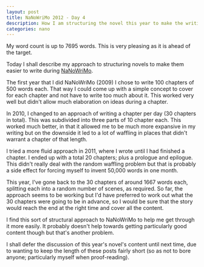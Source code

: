 ```yaml
---
layout: post
title: NaNoWriMo 2012 - Day 4
description: How I am structuring the novel this year to make the writing process easier.
categories: nano
---
```

My word count is up to 7695 words.  This is very pleasing as it is ahead of the target.

Today I shall describe my approach to structuring novels to make them easier to write during [NaNoWriMo](http://www.nanowrimo.org/).

The first year that I did NaNoWriMo (2009) I chose to write 100 chapters of 500 words each.  That way I could come up with a simple concept to cover for each chapter and not have to write too much about it.  This worked very well but didn't allow much elaboration on ideas during a chapter.

In 2010, I changed to an approach of writing a chapter per day (30 chapters in total).  This was subdivided into three parts of 10 chapter each.  This worked much better, in that it allowed me to be much more expansive in my writing but on the downside it led to a lot of waffling in places that didn't warrant a chapter of that length.

I tried a more fluid approach in 2011, where I wrote until I had finished a chapter.  I ended up with a total 20 chapters; plus a prologue and epilogue.  This didn't really deal with the random waffling problem but that is probably a side effect for forcing myself to invent 50,000 words in one month.

This year, I've gone back to the 30 chapters of around 1667 words each, splitting each into a random number of scenes, as required.  So far, the approach seems to be working but I'd have preferred to work out what the 30 chapters were going to be in advance, so I would be sure that the story would reach the end at the right time and cover all the content.

I find this sort of structural approach to NaNoWriMo to help me get through it more easily.  It probably doesn't help towards getting particularly good content though but that's another problem.

I shall defer the discussion of this year's novel's content until next time, due to wanting to keep the length of these posts fairly short (so as not to bore anyone; particularly myself when proof-reading).

